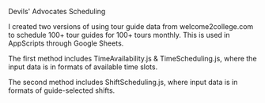 Devils' Advocates Scheduling

I created two versions of using tour guide data from welcome2college.com to schedule 100+ tour guides for 100+ tours monthly. This is used in AppScripts through Google Sheets.

The first method includes TimeAvailability.js & TimeScheduling.js, where the input data is in formats of available time slots.

The second method includes ShiftScheduling.js, where input data is in formats of guide-selected shifts.
